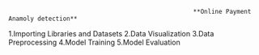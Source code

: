                                                        **Online Payment Anamoly detection**
1.Importing Libraries and Datasets
2.Data Visualization
3.Data Preprocessing
4.Model Training
5.Model Evaluation

